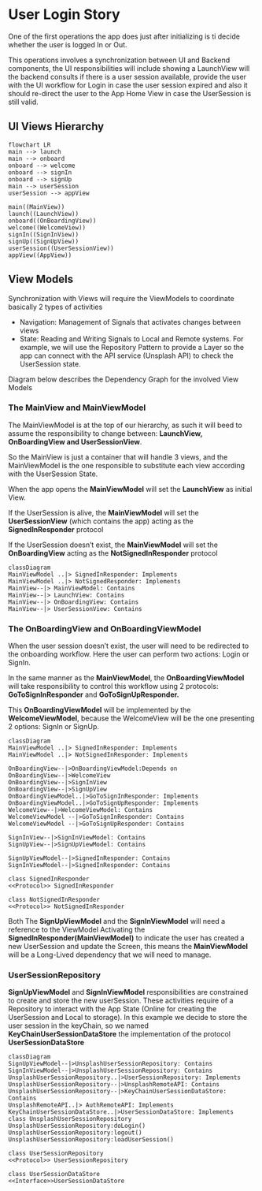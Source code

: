 # User Login Story

One of the first operations the app does just after initializing is ti decide whether the user is logged In  or Out.

This operations involves a synchronization between UI and Backend components, the UI responsibilities will include showing a LaunchView will the backend consults if there is a user session available, provide the user with the UI workflow for Login in case the user session expired and also it should re-direct the user to the App Home View in case the UserSession is still valid.

## UI Views Hierarchy

```mermaid
flowchart LR
main --> launch
main --> onboard
onboard --> welcome
onboard --> signIn
onboard --> signUp
main --> userSession
userSession --> appView

main((MainView))
launch((LaunchView))
onboard((OnBoardingView))
welcome((WelcomeView))
signIn((SignInView))
signUp((SignUpView))
userSession((UserSessionView))
appView((AppView))
```

## View Models

Synchronization with Views will require the ViewModels to coordinate basically 2 types of activities

- Navigation: Management of  Signals that activates changes between views
- State: Reading and Writing Signals to Local and Remote systems. For example, we will use the Repository Pattern to provide a Layer so the app can connect  with the API service (Unsplash API) to check the UserSession state.

Diagram below describes the Dependency Graph for the involved View Models

### The MainView and MainViewModel

The MainViewModel is at the top of our hierarchy, as such it will beed to assume the responsibility to change between: **LaunchView, OnBoardingView and UserSessionView**.

So the MainView is just a container that will handle 3 views, and the MainViewModel is the one responsible to substitute each view according with the UserSession State.

When the app opens the **MainViewModel** will set the **LaunchView** as initial View.

If the UserSession is alive, the **MainViewModel** will set the **UserSessionView** (which contains the app) acting as the **SignedInResponder** protocol

If the UserSession doesn’t exist, the **MainViewModel** will set the **OnBoardingView** acting as the **NotSignedInResponder** protocol

```mermaid
classDiagram
MainViewModel ..|> SignedInResponder: Implements
MainViewModel ..|> NotSignedResponder: Implements
MainView--|> MainViewModel: Contains
MainView--|> LaunchView: Contains 
MainView--|> OnBoardingView: Contains 
MainView--|> UserSessionView: Contains 
```

### The OnBoardingView and OnBoardingViewModel

When the user session doesn’t exist, the user will need to be redirected to the onboarding workflow. Here the user can perform two actions: Login or SignIn. 

In the same manner as the **MainViewModel**,  the **OnBoardingViewModel** will take responsibility to control this workflow using 2 protocols: **GoToSignInResponder** and **GoToSignUpResponder.**

This **OnBoardingViewModel** will be implemented by the **WelcomeViewModel**, because the WelcomeView will be the one presenting 2 options: SignIn or SignUp.

```mermaid
classDiagram
MainViewModel ..|> SignedInResponder: Implements
MainViewModel ..|> NotSignedInResponder: Implements

OnBoardingView--|>OnBoardingViewModel:Depends on
OnBoardingView--|>WelcomeView
OnBoardingView--|>SignInView
OnBoardingView--|>SignUpView
OnBoardingViewModel..|>GoToSignInResponder: Implements
OnBoardingViewModel..|>GoToSignUpResponder: Implements
WelcomeView--|>WelcomeViewModel: Contains
WelcomeViewModel --|>GoToSignInResponder: Contains
WelcomeViewModel --|>GoToSignUpResponder: Contains

SignInView--|>SignInViewModel: Contains
SignUpView--|>SignUpViewModel: Contains

SignUpViewModel--|>SignedInResponder: Contains
SignInViewModel--|>SignedInResponder: Contains

class SignedInResponder
<<Protocol>> SignedInResponder

class NotSignedInResponder
<<Protocol>> NotSignedInResponder

```

Both The **SignUpViewModel** and the **SignInViewModel** will need a reference to the ViewModel Activating the **SignedInResponder(MainViewModel)** to indicate the user has created a new UserSession and update the Screen, this means the **MainViewModel** will be a Long-Lived dependency that we will need to manage.

### UserSessionRepository

**SignUpViewModel** and **SignInViewModel** responsibilities are constrained to create and store the new userSession. These activities require of a Repository to interact with the App State (Online for creating the UserSession and Local to storage). In this example we decide to store the user session in the keyChain, so we named **KeyChainUserSessionDataStore** the implementation of the protocol **UserSessionDataStore**

```mermaid
classDiagram
SignUpViewModel--|>UnsplashUserSessionRepository: Contains
SignInViewModel--|>UnsplashUserSessionRepository: Contains
UnsplashUserSessionRepository..|>UserSessionRepository: Implements
UnsplashUserSessionRepository--|>UnsplashRemoteAPI: Contains
UnsplashUserSessionRepository--|>KeyChainUserSessionDataStore: Contains
UnsplashRemoteAPI..|> AuthRemoteAPI: Implements
KeyChainUserSessionDataStore..|>UserSessionDataStore: Implements
class UnsplashUserSessionRepository
UnsplashUserSessionRepository:doLogin()
UnsplashUserSessionRepository:logout()
UnsplashUserSessionRepository:loadUserSession()

class UserSessionRepository
<<Protocol>> UserSessionRepository

class UserSessionDataStore
<<Interface>>UserSessionDataStore
```
